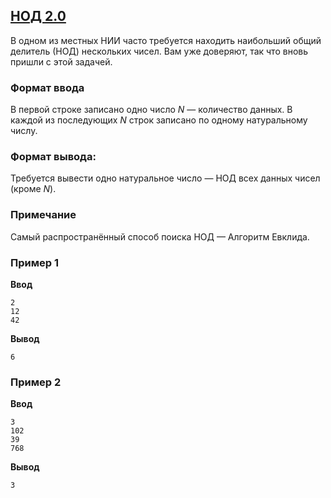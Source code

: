 ## [НОД 2.0](../../../solutions/2.4/24_f.py)

В одном из местных НИИ часто требуется находить наибольший общий делитель (НОД) нескольких чисел. Вам уже доверяют, так что вновь пришли с этой задачей.

### Формат ввода

В первой строке записано одно число $N$ — количество данных. В каждой из последующих $N$ строк записано по одному натуральному числу.

### Формат вывода:

Требуется вывести одно натуральное число — НОД всех данных чисел (кроме $N$).

### Примечание

Самый распространённый способ поиска НОД — Алгоритм Евклида.

### Пример 1

__Ввод__
```plaintext
2
12
42
```

__Вывод__
```plaintext
6
```

### Пример 2

__Ввод__
```plaintext
3
102
39
768
```

__Вывод__
```plaintext
3
```